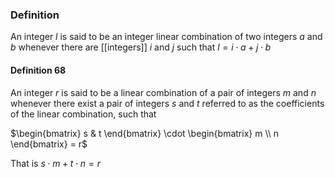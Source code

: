 ### Definition
An integer $l$ is said to be an integer linear combination of two integers $a$ and $b$ whenever there are [[integers]] $i$ and $j$ such that $l = i \cdot a + j \cdot b$

#### Definition 68

An integer $r$ is said to be a linear combination of a pair of integers $m$ and $n$ whenever there exist a pair of integers $s$ and $t$ referred to as the coefficients of the linear combination, such that

$\begin{bmatrix}  
s & t 
\end{bmatrix} \cdot \begin{bmatrix}  
m \\ n 
\end{bmatrix} = r$

That is $s \cdot m + t \cdot n = r$